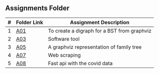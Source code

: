 ##  Assignments Folder

|   #   | Folder Link | Assignment Description |
| :---: | ----------- | ---------------------- |
|   1   | [A01](https://github.com/RakeshRapalli6/4883-Software-Tools/tree/main/Assignments/A01) | To create a digraph for a BST from graphviz |
|   2   | [A03](https://github.com/RakeshRapalli6/4883-Software-Tools/tree/main/Assignments/A02) | Software tool
|   3   | [A05](https://github.com/RakeshRapalli6/4883-Software-Tools/tree/main/Assignments/A05) | A graphviz representation of family tree
|   4   | [A07](https://github.com/RakeshRapalli6/4883-Software-Tools/tree/main/Assignments/A07) | Web scraping 
|   5   | [A08](https://github.com/RakeshRapalli6/4883-Software-Tools/tree/main/Assignments/A08) | Fast api with the covid data





